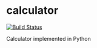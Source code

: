 calculator
==========

[![Build Status](https://dev.azure.com/rutujapathak92/Calculator/_apis/build/status/RutujaPathak.CalculatorPython?branchName=main)](https://dev.azure.com/rutujapathak92/Calculator/_build/latest?definitionId=2&branchName=main)

Calculator implemented in Python
